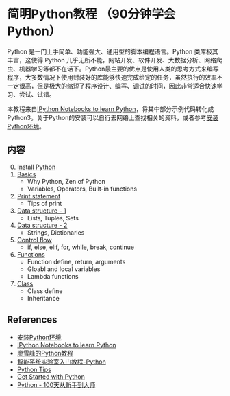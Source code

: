 
# 简明Python教程 （90分钟学会Python）

Python 是一门上手简单、功能强大、通用型的脚本编程语言。Python 类库极其丰富，这使得 Python 几乎无所不能，网站开发、软件开发、大数据分析、网络爬虫、机器学习等都不在话下。Python最主要的优点是使用人类的思考方式来编写程序，大多数情况下使用封装好的库能够快速完成给定的任务，虽然执行的效率不一定很高，但是极大的缩短了程序设计、编写、调试的时间，因此非常适合快速学习、尝试、试错。

本教程来自[IPython Notebooks to learn Python](https://github.com/rajathkmp/Python-Lectures)，将其中部分示例代码转化成Python3。关于Python的安装可以自行去网络上查找相关的资料，或者参考[安装Python环境](../references_tips/InstallPython.md)。

## 内容
0. [Install Python](../references_tips/InstallPython.md)
1. [Basics](1_Basics.ipynb)
    - Why Python, Zen of Python
    - Variables, Operators, Built-in functions
2. [Print statement](2_Print_Statement.ipynb)
    - Tips of print
3. [Data structure - 1](3_Data_Structure_1.ipynb)
    - Lists, Tuples, Sets
4. [Data structure - 2](4_Data_Structure_2.ipynb)
    - Strings, Dictionaries
5. [Control flow](5_Control_Flow.ipynb)
    - if, else, elif, for, while, break, continue
6. [Functions](6_Function.ipynb)
    - Function define, return, arguments
    - Gloabl and local variables
    - Lambda functions
7. [Class](7_Class.ipynb)
    - Class define
    - Inheritance


## References
* [安装Python环境](../references_tips/InstallPython.md)
* [IPython Notebooks to learn Python](https://github.com/rajathkmp/Python-Lectures)
* [廖雪峰的Python教程](https://www.liaoxuefeng.com/wiki/1016959663602400)
* [智能系统实验室入门教程-Python](https://gitee.com/pi-lab/SummerCamp/tree/master/python)
* [Python Tips](../references_tips/python)
* [Get Started with Python](Python.pdf)
* [Python - 100天从新手到大师](https://github.com/jackfrued/Python-100-Days)